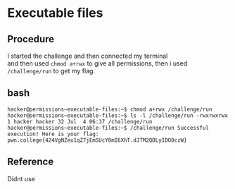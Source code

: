 # Executable files

## Procedure
I started the challenge and then connected my terminal<br>
and then used `chmod a+rwx` to give all permissions, then i used `/challenge/run` to 
get my flag.

## bash
`hacker@permissions~executable-files:~$ chmod a+rwx /challenge/run
hacker@permissions~executable-files:~$ ls -l /challenge/run
-rwxrwxrwx 1 hacker hacker 32 Jul  4 06:37 /challenge/run
hacker@permissions~executable-files:~$ /challenge/run
Successful execution! Here is your flag:
pwn.college{424VgNZeu1qZ7jEmSUcY8mI6XhT.dJTM2QDLyIDO0czW}`

## Reference
Didnt use
